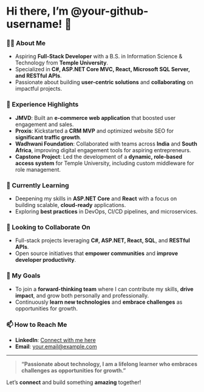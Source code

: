 # Hi there, I’m @your-github-username! 👋

### 👨‍💻 About Me
- Aspiring **Full-Stack Developer** with a B.S. in Information Science & Technology from **Temple University**.
- Specialized in **C#, ASP.NET Core MVC, React, Microsoft SQL Server, and RESTful APIs**.
- Passionate about building **user-centric solutions** and **collaborating** on impactful projects.

### 🔭 Experience Highlights
- **JMVD**: Built an **e-commerce web application** that boosted user engagement and sales.
- **Proxis**: Kickstarted a **CRM MVP** and optimized website SEO for **significant traffic growth**.
- **Wadhwani Foundation**: Collaborated with teams across **India** and **South Africa**, improving digital engagement tools for aspiring entrepreneurs.
- **Capstone Project**: Led the development of a **dynamic, role-based access system** for Temple University, including custom middleware for role management.

### 🌱 Currently Learning
- Deepening my skills in **ASP.NET Core** and **React** with a focus on building scalable, **cloud-ready** applications.
- Exploring **best practices** in DevOps, CI/CD pipelines, and microservices.

### 💞️ Looking to Collaborate On
- Full-stack projects leveraging **C#, ASP.NET, React, SQL**, and **RESTful APIs**.
- Open source initiatives that **empower communities** and **improve developer productivity**.

### 🤔 My Goals
- To join a **forward-thinking team** where I can contribute my skills, **drive impact**, and grow both personally and professionally.
- Continuously **learn new technologies** and **embrace challenges** as opportunities for growth.

### 📫 How to Reach Me
- **LinkedIn**: [Connect with me here](#)
- **Email**: your.email@example.com

---

> **“Passionate about technology, I am a lifelong learner who embraces challenges as opportunities for growth.”**

Let’s **connect** and build something **amazing** together!

<!--
**Abhijayshekhawat/Abhijayshekhawat** is a ✨ _special_ ✨ repository because its `README.md` (this file) appears on your GitHub profile.

Here are some ideas to get you started:

- 🔭 I’m currently working on ...
- 🌱 I’m currently learning ...
- 👯 I’m looking to collaborate on ...
- 🤔 I’m looking for help with ...
- 💬 Ask me about ...
- 📫 How to reach me: ...
- 😄 Pronouns: ...
- ⚡ Fun fact: ...
-->
